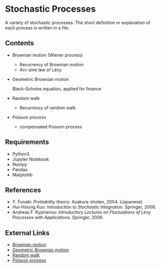 # Stochastic Processes
A variety of stochastic processes. 
The short definition or explanation of each process is written in a file. 

## Contents
- Brownian motion (Wiener process)
  - Recurrency of Brownian motion
  - Arc-sine law of Lévy
  
- Geometric Brownian motion

    Black–Scholes equation, applied for finance

- Random walk
  - Recurrency of random walk

- Poisson process
  - compensated Poisson process


## Requirements
- Python3
- Jupyter Notebook
- Numpy
- Pandas
- Matplotlib


## References
- Y. Funaki: *Probability theory.* Asakura-shoten, 2004. (Japanese)
- Hui-Hsiung Kuo: *Introduction to Stochastic Integration.* Springer, 2006.
- Andreas F. Kyprianou: *Introductory Lectures on Fluctuations of Lévy Processes with Applications.* Springer, 2006.

## External Links
- [Brownian motion](https://en.wikipedia.org/wiki/Brownian_motion)
- [Geometric Brownian motion](https://en.wikipedia.org/wiki/Geometric_Brownian_motion)
- [Random walk](https://en.wikipedia.org/wiki/Random_walk)
- [Poisson process](https://en.wikipedia.org/wiki/Poisson_point_process)